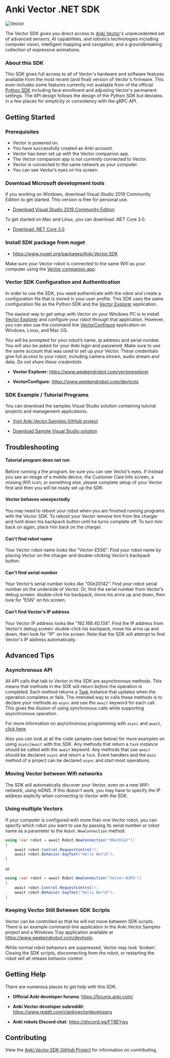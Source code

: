 # Anki Vector .NET SDK 

![Vector](images/VectorSdkBanner.png)

The Vector SDK gives you direct access to [Anki Vector](https://www.anki.com/en-us/vector)'s unprecedented set of advanced sensors, AI capabilities, and robotics technologies including computer vision, intelligent mapping and navigation, and a groundbreaking collection of expressive animations.

### About this SDK

This SDK gives full access to all of Vector's hardware and software features available from the most recent (and final) version of Vector's firmware.  This even includes some features currently not available from of the official [Python SDK](https://github.com/anki/vector-python-sdk) including face enrollment and adjusting Vector's permanent settings.  The API design follows the design of the Python SDK but deviates in a few places for simplicity or consistency with the gRPC API.

## Getting Started

### Prerequisites

* Vector is powered on.
* You have successfully created an Anki account.
* Vector has been set up with the Vector companion app.
* The Vector companion app is not currently connected to Vector.
* Vector is connected to the same network as your computer.
* You can see Vector’s eyes on his screen.

### Download Microsoft development tools

If you working on Windows, download Visual Studio 2019 Community Edition to get started.  This version is free for personal use.

* [Download Visual Studio 2019 Community Edition](https://visualstudio.microsoft.com/thank-you-downloading-visual-studio/?sku=Community)

To get started on Mac and Linux, you can download .NET Core 3.0.  

* [Download .NET Core 3.0](https://dotnet.microsoft.com/download/dotnet-core/3.0)


### Install SDK package from nuget
* https://www.nuget.org/packages/Anki.Vector.SDK


Make sure your Vector robot is connected to the same Wifi as your computer using the [Vector companion app](https://play.google.com/store/apps/details?id=com.anki.vector).

### Vector SDK Configuration and Authentication

In order to use the SDK, you need authenticate with the robot and create a configuration file
that is stored in your user profile.  This SDK uses the same configuration file as the Python SDK
and the [Vector Explorer](https://www.weekendrobot.com/vectorexplorer) application.

The easiest way to get setup with Vector on your Windows PC is to install [Vector Explorer](https://www.weekendrobot.com/vectorexplorer) and configure your robot through that application.  However, you can also use the command line [VectorConfigure](https://www.weekendrobot.com/devtools) application on Windows, Linux, and Mac OS.

You will be prompted for your robot’s name, ip address and serial number. You will also be asked for your Anki login and password. Make sure to use the same account that was used to set up your Vector.  These credentials give full access to your robot, including camera stream, audio stream and data. *Do not share these credentials*.

* **Vector Explorer:** https://www.weekendrobot.com/vectorexplorer

* **VectorConfigure:** https://www.weekendrobot.com/devtools

### SDK Example / Tutorial Programs

You can download the samples Visual Studio solution containing tutorial projects and management
applications.

* [Visit Anki.Vector.Samples GitHub project](https://github.com/codaris/Anki.Vector.Samples)

* [Download Sample Visual Studio solution](https://github.com/codaris/Anki.Vector.Samples/releases)


## Troubleshooting

#### Tutorial program does not run

Before running a the program, be sure you can see Vector’s eyes. If instead you see an image of a mobile device, the Customer Care Info screen, a missing Wifi icon, or something else, please complete setup of your Vector first and then you will be ready set up the SDK.

#### Vector behaves unexpectedly

You may need to reboot your robot when you are finished running programs with the Vector SDK.  To reboot your Vector remove him from the charger and hold down his backpack button until he turns complete off.  To turn him back on again, place him back on the charger.

#### Can't find robot name

Your Vector robot name looks like "Vector-E5S6". Find your robot name by placing Vector on the charger and double-clicking Vector’s backpack button.

#### Can't find serial number

Your Vector’s serial number looks like "00e20142". Find your robot serial number on the underside of Vector. Or, find the serial number from Vector’s debug screen: double-click his backpack, move his arms up and down, then look for “ESN” on his screen.

#### Can’t find Vector’s IP address

Your Vector IP address looks like "192.168.40.134". Find the IP address from Vector’s debug screen: double-click his backpack, move his arms up and down, then look for "IP" on his screen.  Note that
the SDK will attempt to find Vector's IP address automatically.

## Advanced Tips

### Asynchronous API

All API calls that talk to Vector in this SDK are asynchronous methods.  This means that methods in the SDK will return *before* the operation is completed.  Each method returns a [Task](https://docs.microsoft.com/en-us/dotnet/api/system.threading.tasks.task-1?view=netframework-4.8) instance that updates when the operation completes or fails.  The intended way to calls these methods is to declare your methods as `async` and use the `await` keyword for each call.  This gives the illusion of using synchronous calls while supporting asynchronous operation.

For more information on asynchronous programming with `async` and `await`, [click here](https://docs.microsoft.com/en-us/dotnet/csharp/programming-guide/concepts/async/).

Also you can look at all the code samples (see below) for more examples on using `async`/`await` with this SDK.  Any methods that return a `Task` instance should be called with the `await` keyword.  Any methods that use `await` should be declared `async` and return a `Task`.  Event handlers and the `main` method of a project can be declared `async` and start most operations.

### Moving Vector between Wifi networks

The SDK will automatically discover your Vector, even on a new WiFi network, using mDNS.  If this doesn't work, you may have to specify the IP address explictly when connecting to Vector with the SDK.

### Using multiple Vectors

If your computer is configured with more than one Vector robot, you can specify which robot you want to use by passing its serial number or robot name as a parameter to the `Robot.NewConnection` method.

```csharp
using (var robot = await Robot.NewConnection("00e20142"))
{
    await robot.Control.RequestControl();
    await robot.Behavior.SayText("Hello World");
}
```

or

```csharp
using (var robot = await Robot.NewConnection("Vector-B2R5"))
{
    await robot.Control.RequestControl();
    await robot.Behavior.SayText("Hello World");
}
```

### Keeping Vector Still Between SDK Scripts

Vector can be controlled so that  he will not move between SDK scripts. There is an example
command-line application in the Anki.Vector.Samples project and a Windows Tray application 
available at https://www.weekendrobot.com/devtools.

While normal robot behaviors are suppressed, Vector may look 'broken'. Closing the SDK scripts, disconnecting from the robot, or restarting the robot will all release behavior control.

## Getting Help

There are numerous places to get help with this SDK.

* **Official Anki developer forums**: https://forums.anki.com/

* **Anki Vector developer subreddit**: https://www.reddit.com/r/ankivectordevelopers

* **Anki robots Discord chat**: https://discord.gg/FT8EYwu

## Contributing

View the [Anki.Vector.SDK GitHub Project](https://github.com/codaris/Anki.Vector.SDK) for information on contributing.
